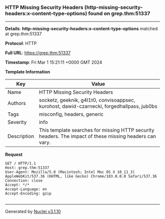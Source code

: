 ### HTTP Missing Security Headers (http-missing-security-headers:x-content-type-options) found on grep.thm:51337

----
**Details**: **http-missing-security-headers:x-content-type-options** matched at grep.thm:51337

**Protocol**: HTTP

**Full URL**: https://grep.thm:51337

**Timestamp**: Fri Mar 1 15:21:11 +0000 GMT 2024

**Template Information**

| Key | Value |
| --- | --- |
| Name | HTTP Missing Security Headers |
| Authors | socketz, geeknik, g4l1t0, convisoappsec, kurohost, dawid-czarnecki, forgedhallpass, jub0bs |
| Tags | misconfig, headers, generic |
| Severity | info |
| Description | This template searches for missing HTTP security headers. The impact of these missing headers can vary.<br> |

**Request**
```http
GET / HTTP/1.1
Host: grep.thm:51337
User-Agent: Mozilla/5.0 (Macintosh; Intel Mac OS X 10_11_3) AppleWebKit/537.36 (KHTML, like Gecko) Chrome/103.0.0.0 Safari/537.36
Connection: close
Accept: */*
Accept-Language: en
Accept-Encoding: gzip


```


----

Generated by [Nuclei v3.1.10](https://github.com/projectdiscovery/nuclei)